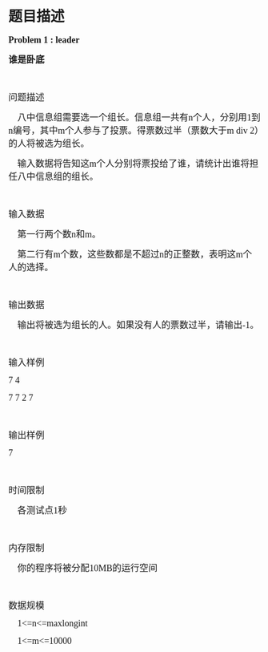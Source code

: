 # 题目描述


<p>
<b><span style="font-family:Microsoft YaHei;font-size:18px;">Problem 1 : leader</span></b> 
</p>
<p>
<b><span style="font-family:Microsoft YaHei;font-size:18px;">谁是卧底</span></b><b><span style="font-family:;" "=""></span></b> 
</p>
<p>
<span style="font-family:Microsoft YaHei;font-size:18px;"> </span> 
</p>
<p>
<span style="font-family:Microsoft YaHei;font-size:18px;">问题描述</span><span style="font-family:;" "=""></span> 
</p>
<p>
<span style="font-family:;" "=""><span style="font-family:Microsoft YaHei;font-size:18px;">    </span><span style="font-family:Microsoft YaHei;font-size:18px;">八中信息组需要选一个组长。信息组一共有</span><span style="font-family:Microsoft YaHei;font-size:18px;">n</span><span style="font-family:Microsoft YaHei;font-size:18px;">个人，分别用</span><span style="font-family:Microsoft YaHei;font-size:18px;">1</span><span style="font-family:Microsoft YaHei;font-size:18px;">到</span><span style="font-family:Microsoft YaHei;font-size:18px;">n</span><span style="font-family:Microsoft YaHei;font-size:18px;">编号，其中</span><span style="font-family:Microsoft YaHei;font-size:18px;">m</span><span style="font-family:Microsoft YaHei;font-size:18px;">个人参与了投票。得票数过半（票数大于</span><span style="font-family:Microsoft YaHei;font-size:18px;">m div 2</span><span style="font-family:Microsoft YaHei;font-size:18px;">）的人将被选为组长。</span></span> 
</p>
<p>
<span style="font-family:;" "=""><span style="font-family:Microsoft YaHei;font-size:18px;">    </span><span style="font-family:Microsoft YaHei;font-size:18px;">输入数据将告知这</span><span style="font-family:Microsoft YaHei;font-size:18px;">m</span><span style="font-family:Microsoft YaHei;font-size:18px;">个人分别将票投给了谁，请统计出谁将担任八中信息组的组长。</span></span> 
</p>
<p>
<span style="font-family:Microsoft YaHei;font-size:18px;"> </span> 
</p>
<p>
<span style="font-family:Microsoft YaHei;font-size:18px;">输入数据</span><span style="font-family:;" "=""></span> 
</p>
<p>
<span style="font-family:;" "=""><span style="font-family:Microsoft YaHei;font-size:18px;">    </span><span style="font-family:Microsoft YaHei;font-size:18px;">第一行两个数</span><span style="font-family:Microsoft YaHei;font-size:18px;">n</span><span style="font-family:Microsoft YaHei;font-size:18px;">和</span><span style="font-family:Microsoft YaHei;font-size:18px;">m</span><span style="font-family:Microsoft YaHei;font-size:18px;">。</span></span> 
</p>
<p>
<span style="font-family:;" "=""><span style="font-family:Microsoft YaHei;font-size:18px;">    </span><span style="font-family:Microsoft YaHei;font-size:18px;">第二行有</span><span style="font-family:Microsoft YaHei;font-size:18px;">m</span><span style="font-family:Microsoft YaHei;font-size:18px;">个数，这些数都是不超过</span><span style="font-family:Microsoft YaHei;font-size:18px;">n</span><span style="font-family:Microsoft YaHei;font-size:18px;">的正整数，表明这</span><span style="font-family:Microsoft YaHei;font-size:18px;">m</span><span style="font-family:Microsoft YaHei;font-size:18px;">个人的选择。</span></span> 
</p>
<p>
<span style="font-family:Microsoft YaHei;font-size:18px;"> </span> 
</p>
<p>
<span style="font-family:Microsoft YaHei;font-size:18px;">输出数据</span><span style="font-family:;" "=""></span> 
</p>
<p>
<span style="font-family:;" "=""><span style="font-family:Microsoft YaHei;font-size:18px;">    </span><span style="font-family:Microsoft YaHei;font-size:18px;">输出将被选为组长的人。如果没有人的票数过半，请输出</span><span style="font-family:Microsoft YaHei;font-size:18px;">-1</span><span style="font-family:Microsoft YaHei;font-size:18px;">。</span></span> 
</p>
<p>
<span style="font-family:Microsoft YaHei;font-size:18px;"> </span> 
</p>
<p>
<span style="font-family:Microsoft YaHei;font-size:18px;">输入样例</span><span style="font-family:;" "=""></span> 
</p>
<p>
<span style="font-family:Microsoft YaHei;font-size:18px;">7
4</span> 
</p>
<p>
<span style="font-family:Microsoft YaHei;font-size:18px;">7
7 2 7</span> 
</p>
<p>
<span style="font-family:Microsoft YaHei;font-size:18px;"> </span> 
</p>
<p>
<span style="font-family:Microsoft YaHei;font-size:18px;">输出样例</span><span style="font-family:;" "=""></span> 
</p>
<p>
<span style="font-family:Microsoft YaHei;font-size:18px;">7</span> 
</p>
<p>
<span style="font-family:Microsoft YaHei;font-size:18px;"> </span> 
</p>
<p>
<span style="font-family:Microsoft YaHei;font-size:18px;">时间限制</span><span style="font-family:;" "=""></span> 
</p>
<p>
<span style="font-family:;" "=""><span style="font-family:Microsoft YaHei;font-size:18px;">    </span><span style="font-family:Microsoft YaHei;font-size:18px;">各测试点</span><span style="font-family:Microsoft YaHei;font-size:18px;">1</span><span style="font-family:Microsoft YaHei;font-size:18px;">秒</span></span> 
</p>
<p>
<span style="font-family:Microsoft YaHei;font-size:18px;"> </span> 
</p>
<p>
<span style="font-family:Microsoft YaHei;font-size:18px;">内存限制</span><span style="font-family:;" "=""></span> 
</p>
<p>
<span style="font-family:;" "=""><span style="font-family:Microsoft YaHei;font-size:18px;">    </span><span style="font-family:Microsoft YaHei;font-size:18px;">你的程序将被分配</span><span style="font-family:Microsoft YaHei;font-size:18px;">10MB</span><span style="font-family:Microsoft YaHei;font-size:18px;">的运行空间</span></span> 
</p>
<p>
<span style="font-family:Microsoft YaHei;font-size:18px;"> </span> 
</p>
<p>
<span style="font-family:Microsoft YaHei;font-size:18px;">数据规模</span><span style="font-family:;" "=""></span> 
</p>
<p>
<span style="font-family:;" "=""><span style="font-family:Microsoft YaHei;font-size:18px;">    </span><span style="font-family:Microsoft YaHei;font-size:18px;">1&lt;=n&lt;=maxlongint</span></span> 
</p>
<p>
<span style="font-family:;" "=""><span style="font-family:Microsoft YaHei;font-size:18px;">    </span><span style="font-family:Microsoft YaHei;font-size:18px;">1&lt;=m&lt;=10000</span></span> 
</p>
